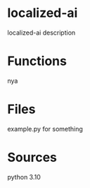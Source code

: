 # localized-ai

localized-ai description

# Functions

nya

# Files

example.py for something

# Sources

python 3.10
